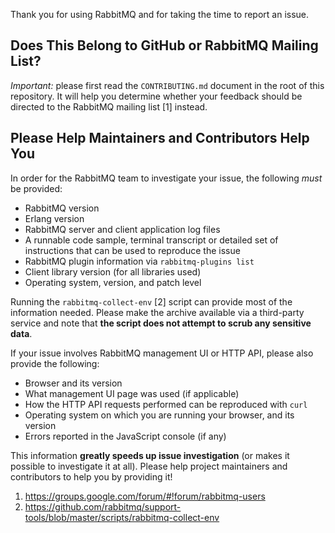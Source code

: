 Thank you for using RabbitMQ and for taking the time to report an issue.

## Does This Belong to GitHub or RabbitMQ Mailing List?

*Important:* please first read the `CONTRIBUTING.md` document in the root of this repository.
It will help you determine whether your feedback should be directed to the RabbitMQ mailing list [1]
instead.

## Please Help Maintainers and Contributors Help You

In order for the RabbitMQ team to investigate your issue, the following *must* be provided:
  
* RabbitMQ version
* Erlang version
* RabbitMQ server and client application log files
* A runnable code sample, terminal transcript or detailed set of instructions that can be used to reproduce the issue
* RabbitMQ plugin information via `rabbitmq-plugins list`
* Client library version (for all libraries used)
* Operating system, version, and patch level

Running the `rabbitmq-collect-env` [2] script can
provide most of the information needed. Please make the archive
available via a third-party service and note that **the script does
not attempt to scrub any sensitive data**.

If your issue involves RabbitMQ management UI or HTTP API, please also provide
the following:

 * Browser and its version
 * What management UI page was used (if applicable)
 * How the HTTP API requests performed can be reproduced with `curl`
 * Operating system on which you are running your browser, and its version
 * Errors reported in the JavaScript console (if any)

This information **greatly speeds up issue investigation** (or makes it possible to investigate it at all).
Please help project maintainers and contributors to help you by providing it!

1. https://groups.google.com/forum/#!forum/rabbitmq-users
2. https://github.com/rabbitmq/support-tools/blob/master/scripts/rabbitmq-collect-env
